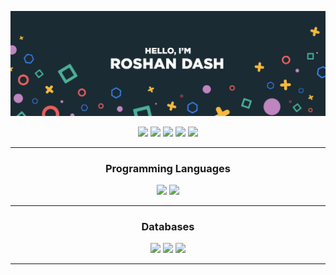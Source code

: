 [![Roshan's GitHub Banner](./assets/banner.jpg)](https://roshandash.ml)

<p align="center">
<a href="https://roshandash.ml"><img src = "https://badges.pufler.dev/visits/roshan1337d/roshan1337d" height = 30px></a>
<a href="https://twitter.com/roshan1337d"><img src = "https://img.shields.io/badge/Twitter-Page?style=flat&logo=twitter&logoColor=white&color=1CA2F1" height = 30px></a>
<a href="https://www.linkedin.com/in/roshan-dash-29778a223/"><img src = "https://img.shields.io/badge/LinkedIn-Page?style=flat&logo=linkedin&logoColor=white&color=0E76A8" height = 30px></a>
<a href="https://discordapp.com/users/415490428721168384"><img src = "https://img.shields.io/badge/Discord-Page?style=flat&logo=discord&logoColor=white&color=4169E1" height = 30px></a>
<a href="https://www.instagram.com/roshan1337d/"><img src = "https://img.shields.io/badge/Instagram-Page?style=flat&logo=instagram&logoColor=white&color=DD2A7B" height = 30px></a>
<hr><h3 align="center">Programming Languages</h3>
<p align="center">
<img src = "https://cdn.jsdelivr.net/gh/devicons/devicon/icons/python/python-original.svg" height = 60px>
<img src = "https://cdn.jsdelivr.net/gh/devicons/devicon/icons/c/c-original.svg" height = 60px>
</p>
<hr><h3 align="center">Databases</h3>
<p align="center">
<img src = "https://cdn.jsdelivr.net/gh/devicons/devicon/icons/postgresql/postgresql-plain-wordmark.svg" height = 60px>
<img src = "https://cdn.jsdelivr.net/gh/devicons/devicon/icons/mysql/mysql-plain-wordmark.svg" height = 60px>
<img src = "https://cdn.jsdelivr.net/gh/devicons/devicon/icons/mongodb/mongodb-plain-wordmark.svg" height = 60px>
</p>
<hr>
